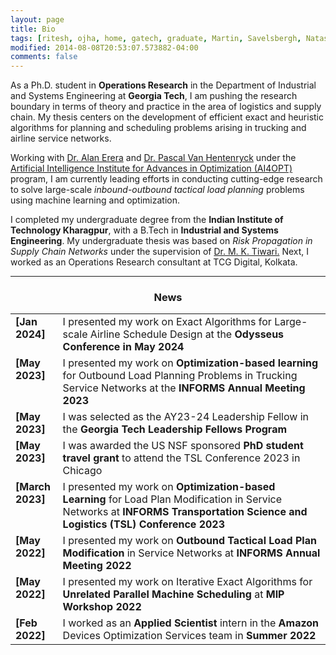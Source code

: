 ```yaml
---
layout: page
title: Bio
tags: [ritesh, ojha, home, gatech, graduate, Martin, Savelsbergh, Natashia, Boland, Alan, Erera, supply chain, operations research]
modified: 2014-08-08T20:53:07.573882-04:00
comments: false
---
```


As a Ph.D. student in <strong>Operations Research</strong> in the Department of Industrial and Systems Engineering at <strong>Georgia Tech</strong>, I am pushing the research boundary in terms of theory and practice in the area of logistics and supply chain. My thesis centers on the development of efficient exact and heuristic algorithms for planning and scheduling problems arising in trucking and airline service networks. 

Working with <a href="https://www.isye.gatech.edu/users/alan-erera/">Dr. Alan Erera</a> and <a href="https://www.isye.gatech.edu/users/pascal-van-hentenryck">Dr. Pascal Van Hentenryck</a> under the <a href="https://www.ai4opt.org/">Artificial Intelligence Institute for Advances in Optimization (AI4OPT)</a> program, I am currently leading efforts in conducting cutting-edge research to solve large-scale *inbound-outbound tactical load planning* problems using machine learning and optimization. 

I completed my undergraduate degree from the <strong>Indian Institute of Technology Kharagpur</strong>, with a B.Tech in <strong>Industrial and Systems Engineering</strong>. My undergraduate thesis was based on *Risk Propagation in Supply Chain Networks* under the supervision of <a href="https://scholar.google.co.in/citations?user=xDL-rrsAAAAJ&hl=en/">Dr. M. K. Tiwari.</a> Next, I worked as an Operations Research consultant at TCG Digital, Kolkata. 

----

<h3 align="center">News</h3>
<table class='news-table'>
    <col width="15%">
    <col width="85%">
    <tr>
        <td valign="top"><strong>[Jan 2024]</strong></td>
        <td>I presented my work on Exact Algorithms for Large-scale Airline Schedule Design at the <strong>Odysseus Conference in May 2024</strong></td>
    </tr>
    <tr>
        <td valign="top"><strong>[May 2023]</strong></td>
        <td>I presented my work on <strong>Optimization-based learning</strong> for Outbound Load Planning Problems in Trucking Service Networks at the <strong>INFORMS Annual Meeting 2023</strong></td>
    </tr>
    <tr>
        <td valign="top"><strong>[May 2023]</strong></td>
        <td>I was selected as the AY23-24 Leadership Fellow in the <strong>Georgia Tech Leadership Fellows Program</strong></td>
    </tr>
    <tr>
        <td valign="top"><strong>[May 2023]</strong></td>
        <td>I was awarded the US NSF sponsored <strong>PhD student travel grant</strong> to attend the TSL Conference 2023 in Chicago</td>
    </tr>
    <tr>
        <td valign="top"><strong>[March 2023]</strong></td>
        <td>I presented my work on <strong>Optimization-based Learning</strong> for Load Plan Modification in Service Networks at <strong>INFORMS Transportation Science and Logistics (TSL) Conference 2023</strong></td>
    </tr>
    <tr>
        <td valign="top"><strong>[May 2022]</strong></td>
        <td>I presented my work on <strong>Outbound Tactical Load Plan Modification</strong> in Service Networks at <strong>INFORMS Annual Meeting 2022</strong></td>
    </tr>
    <tr>
        <td valign="top"><strong>[May 2022]</strong></td>
        <td>I presented my work on Iterative Exact Algorithms for <strong>Unrelated Parallel Machine Scheduling</strong> at <strong>MIP Workshop 2022</strong></td>
    </tr>
    <tr>
        <td valign="top"><strong>[Feb 2022]</strong></td>
        <td>I worked as an <strong>Applied Scientist</strong> intern in the <strong>Amazon</strong> Devices Optimization Services team in <strong>Summer 2022</strong></td>
    </tr>
</table>
